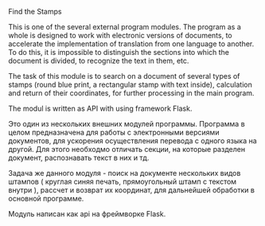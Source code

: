 Find the Stamps

This is one of the several external program modules. 
The program as a whole is designed to work with electronic versions of documents, to accelerate the implementation of translation from one language to another. 
To do this, it is impossible to distinguish the sections into which the document is divided, to recognize the text in them, etc.

The task of this module is to search on a document of several types of stamps (round blue print, a rectangular stamp with text inside), 
calculation and return of their coordinates, for further processing in the main program.

The modul is written as API with using framework Flask.




Это один из нескольких внешних модулей программы. 
Программа в целом предназначена для работы с электронными версиями документов, для ускорения осуществления перевода с одного языка на другой. 
Для этого необходмо отличать секции, на которые разделен документ, распознавать текст в них и тд.

Задача же данного модуля - поиск на документе нескольких видов штампов ( круглая синяя печать, прямоугольный штамп с текстом внутри ),
рассчет и возврат их координат, для дальнейшей обработки в основной программе. 

Модуль написан как api на фреймворке Flask.
